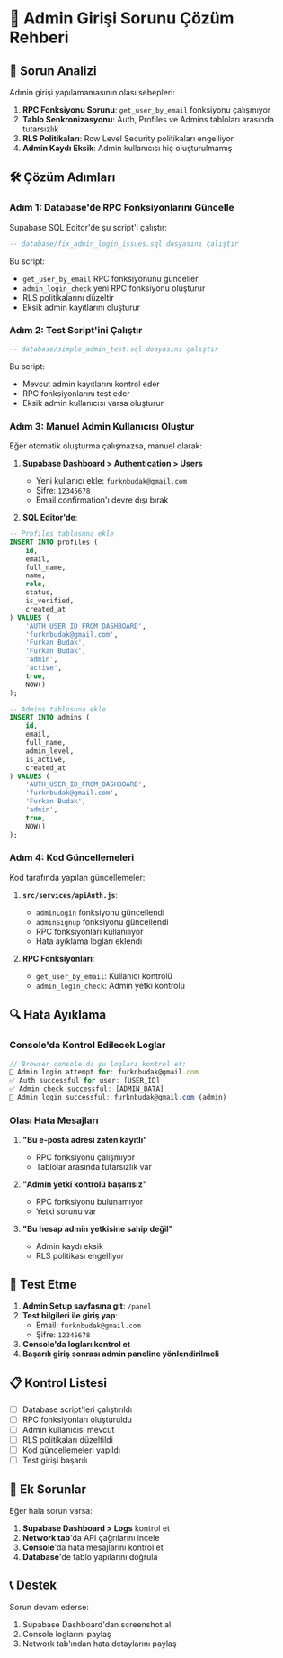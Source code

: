 # 🔐 Admin Girişi Sorunu Çözüm Rehberi

## 🎯 Sorun Analizi

Admin girişi yapılamamasının olası sebepleri:

1. **RPC Fonksiyonu Sorunu**: `get_user_by_email` fonksiyonu çalışmıyor
2. **Tablo Senkronizasyonu**: Auth, Profiles ve Admins tabloları arasında tutarsızlık
3. **RLS Politikaları**: Row Level Security politikaları engelliyor
4. **Admin Kaydı Eksik**: Admin kullanıcısı hiç oluşturulmamış

## 🛠️ Çözüm Adımları

### Adım 1: Database'de RPC Fonksiyonlarını Güncelle

Supabase SQL Editor'de şu script'i çalıştır:

```sql
-- database/fix_admin_login_issues.sql dosyasını çalıştır
```

Bu script:

- `get_user_by_email` RPC fonksiyonunu günceller
- `admin_login_check` yeni RPC fonksiyonu oluşturur
- RLS politikalarını düzeltir
- Eksik admin kayıtlarını oluşturur

### Adım 2: Test Script'ini Çalıştır

```sql
-- database/simple_admin_test.sql dosyasını çalıştır
```

Bu script:

- Mevcut admin kayıtlarını kontrol eder
- RPC fonksiyonlarını test eder
- Eksik admin kullanıcısı varsa oluşturur

### Adım 3: Manuel Admin Kullanıcısı Oluştur

Eğer otomatik oluşturma çalışmazsa, manuel olarak:

1. **Supabase Dashboard > Authentication > Users**

   - Yeni kullanıcı ekle: `furknbudak@gmail.com`
   - Şifre: `12345678`
   - Email confirmation'ı devre dışı bırak

2. **SQL Editor'de**:

```sql
-- Profiles tablosuna ekle
INSERT INTO profiles (
    id,
    email,
    full_name,
    name,
    role,
    status,
    is_verified,
    created_at
) VALUES (
    'AUTH_USER_ID_FROM_DASHBOARD',
    'furknbudak@gmail.com',
    'Furkan Budak',
    'Furkan Budak',
    'admin',
    'active',
    true,
    NOW()
);

-- Admins tablosuna ekle
INSERT INTO admins (
    id,
    email,
    full_name,
    admin_level,
    is_active,
    created_at
) VALUES (
    'AUTH_USER_ID_FROM_DASHBOARD',
    'furknbudak@gmail.com',
    'Furkan Budak',
    'admin',
    true,
    NOW()
);
```

### Adım 4: Kod Güncellemeleri

Kod tarafında yapılan güncellemeler:

1. **`src/services/apiAuth.js`**:

   - `adminLogin` fonksiyonu güncellendi
   - `adminSignup` fonksiyonu güncellendi
   - RPC fonksiyonları kullanılıyor
   - Hata ayıklama logları eklendi

2. **RPC Fonksiyonları**:
   - `get_user_by_email`: Kullanıcı kontrolü
   - `admin_login_check`: Admin yetki kontrolü

## 🔍 Hata Ayıklama

### Console'da Kontrol Edilecek Loglar

```javascript
// Browser console'da şu logları kontrol et:
🔐 Admin login attempt for: furknbudak@gmail.com
✅ Auth successful for user: [USER_ID]
✅ Admin check successful: [ADMIN_DATA]
🎉 Admin login successful: furknbudak@gmail.com (admin)
```

### Olası Hata Mesajları

1. **"Bu e-posta adresi zaten kayıtlı"**

   - RPC fonksiyonu çalışmıyor
   - Tablolar arasında tutarsızlık var

2. **"Admin yetki kontrolü başarısız"**

   - RPC fonksiyonu bulunamıyor
   - Yetki sorunu var

3. **"Bu hesap admin yetkisine sahip değil"**
   - Admin kaydı eksik
   - RLS politikası engelliyor

## 🚀 Test Etme

1. **Admin Setup sayfasına git**: `/panel`
2. **Test bilgileri ile giriş yap**:
   - Email: `furknbudak@gmail.com`
   - Şifre: `12345678`
3. **Console'da logları kontrol et**
4. **Başarılı giriş sonrası admin paneline yönlendirilmeli**

## 📋 Kontrol Listesi

- [ ] Database script'leri çalıştırıldı
- [ ] RPC fonksiyonları oluşturuldu
- [ ] Admin kullanıcısı mevcut
- [ ] RLS politikaları düzeltildi
- [ ] Kod güncellemeleri yapıldı
- [ ] Test girişi başarılı

## 🔧 Ek Sorunlar

Eğer hala sorun varsa:

1. **Supabase Dashboard > Logs** kontrol et
2. **Network tab**'da API çağrılarını incele
3. **Console**'da hata mesajlarını kontrol et
4. **Database**'de tablo yapılarını doğrula

## 📞 Destek

Sorun devam ederse:

1. Supabase Dashboard'dan screenshot al
2. Console loglarını paylaş
3. Network tab'ından hata detaylarını paylaş
